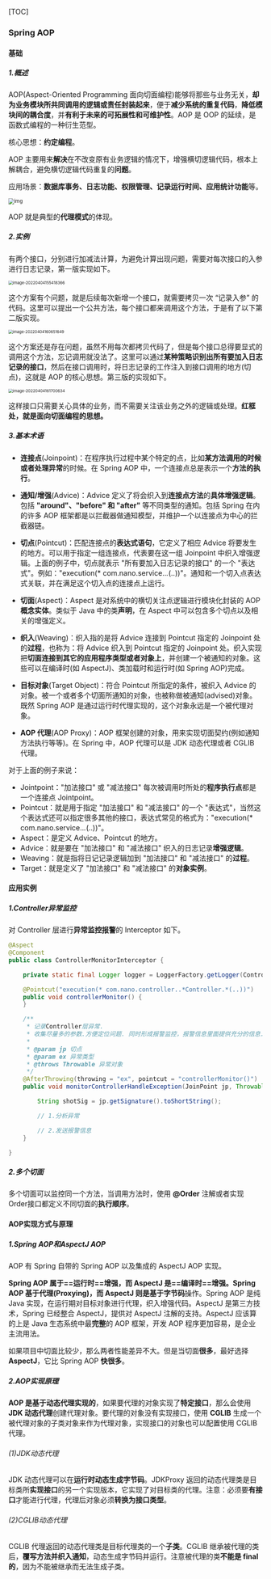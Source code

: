 [TOC]

### Spring AOP

#### 基础

##### 1.概述

AOP(Aspect-Oriented Programming 面向切面编程)能够将那些与业务无关，**却为业务模块所共同调用的逻辑或责任封装起来**，便于**减少系统的重复代码**，**降低模块间的耦合度**，并**有利于未来的可拓展性和可维护性**。AOP 是 OOP 的延续，是函数式编程的一种衍生范型。

核心思想：**约定编程**。

AOP 主要用来**解决**在不改变原有业务逻辑的情况下，增强横切逻辑代码，根本上解耦合，避免横切逻辑代码重复的**问题**。

应用场景：**数据库事务、日志功能、权限管理、记录运行时间、应用统计功能**等。

<img src="assets/spring-aop.png" alt="img" style="zoom:70%;" />

AOP 就是典型的**代理模式**的体现。

##### 2.实例

有两个接口，分别进行加减法计算，为避免计算出现问题，需要对每次接口的入参进行日志记录，第一版实现如下。

<img src="assets/image-20220404155418366.png" alt="image-20220404155418366" style="zoom:55%;" />

这个方案有个问题，就是后续每次新增一个接口，就需要拷贝一次 “记录入参” 的代码。这里可以提出一个公共方法，每个接口都来调用这个方法，于是有了以下第二版实现。

<img src="assets/image-20220404160651649.png" alt="image-20220404160651649" style="zoom:54%;" />

这个方案还是存在问题，虽然不用每次都拷贝代码了，但是每个接口总得要显式的调用这个方法，忘记调用就没法了。这里可以通过**某种策略识别出所有要加入日志记录的接口**，然后在接口调用时，将日志记录的工作注入到接口调用的地方(切点)，这就是 AOP 的核心思想。第三版的实现如下。

<img src="assets/image-20220404161700634.png" alt="image-20220404161700634" style="zoom:55%;" />

这样接口只需要关心具体的业务，而不需要关注该业务之外的逻辑或处理。**红框处，就是面向切面编程的思想。**

##### 3.基本术语

- **连接点**(Joinpoint)：在程序执行过程中某个特定的点，比如**某方法调用的时候或者处理异常**的时候。在 Spring AOP 中，一个连接点总是表示一个**方法的执行**。
- **通知/增强**(Advice)：Advice 定义了将会织入到**连接点方法**的**具体增强逻辑**。包括 **"around"、"before" 和 "after"** 等不同类型的通知。包括 Spring 在内的许多 AOP 框架都是以拦截器做通知模型，并维护一个以连接点为中心的拦截器链。
- **切点**(Pointcut)：匹配连接点的**表达式语句**，它定义了相应 Advice 将要发生的地方。可以用于指定一组连接点，代表要在这一组 Joinpoint 中织入增强逻辑。上面的例子中，切点就表示 "所有要加入日志记录的接口" 的一个 "表达式"。例如："execution(* com.nano.service..*.*(..))"。通知和一个切入点表达式关联，并在满足这个切入点的连接点上运行。
- **切面**(Aspect)：Aspect 是对系统中的横切关注点逻辑进行模块化封装的 AOP **概念实体**。类似于 Java 中的类**声明**，在 Aspect 中可以包含多个切点以及相关的增强定义。
- **织入**(Weaving)：织入指的是将 Advice 连接到 Pointcut 指定的 Joinpoint 处的**过程**，也称为：将 Advice 织入到 Pointcut 指定的 Joinpoint 处。织入实现把**切面连接到其它的应用程序类型或者对象上**，并创建一个被通知的对象。这些可以在编译时(如 AspectJ)、类加载时和运行时(如 Spring AOP)完成。

- **目标对象**(Target Object)：符合 Pointcut 所指定的条件，被织入 Advice 的对象。被一个或者多个切面所通知的对象，也被称做被通知(advised)对象。既然 Spring AOP 是通过运行时代理实现的，这个对象永远是一个被代理对象。
- **AOP 代理**(AOP Proxy)：AOP 框架创建的对象，用来实现切面契约(例如通知方法执行等等)。在 Spring 中，AOP 代理可以是 JDK 动态代理或者 CGLIB 代理。

对于上面的例子来说：

- Jointpoint："加法接口" 或 "减法接口" 每次被调用时所处的**程序执行点**都是一个连接点 Jointpoint。
- Pointcut：就是用于指定 "加法接口" 和 "减法接口" 的一个 "表达式"，当然这个表达式还可以指定很多其他的接口，表达式常见的格式为："execution(* com.nano.service..*.*(..))"。
- Aspect：是定义 Advice、Pointcut 的地方。
- Advice：就是要在 "加法接口" 和 "减法接口" 织入的日志记录**增强逻辑**。
- Weaving：就是指将日记记录逻辑加到 "加法接口" 和 "减法接口" 的**过程**。
- Target：就是定义了 "加法接口" 和 "减法接口" 的**对象实例**。

#### 应用实例

##### 1.Controller异常监控

对 Controller 层进行**异常监控报警**的 Interceptor 如下。

```java
@Aspect
@Component
public class ControllerMonitorInterceptor {

    private static final Logger logger = LoggerFactory.getLogger(ControllerMonitorInterceptor.class);

    @Pointcut("execution(* com.nano.controller..*Controller.*(..))")
    public void controllerMonitor() {
    }

    /**
     * 记录Controller层异常.
     * 收集尽量多的参数.方便定位问题. 同时形成报警监控，报警信息里面提供充分的信息.
     *
     * @param jp 切点
     * @param ex 异常类型
     * @throws Throwable 异常对象
     */
    @AfterThrowing(throwing = "ex", pointcut = "controllerMonitor()")
    public void monitorControllerHandleException(JoinPoint jp, Throwable ex) throws Throwable {

        String shotSig = jp.getSignature().toShortString();

        // 1.分析异常

        // 2.发送报警信息
    }

}
```

##### 2.多个切面

多个切面可以监控同一个方法，当调用方法时，使用 **@Order** 注解或者实现 Order接口都定义不同切面的**执行顺序**。

#### AOP实现方式与原理

##### 1.Spring AOP和AspectJ AOP

AOP 有 Spring 自带的 Spring AOP 以及集成的 AspectJ AOP 实现。

**Spring AOP 属于==运行时==增强，而 AspectJ 是==编译时==增强。**Spring AOP **基于代理**(Proxying)，而 AspectJ 则是**基于字节码**操作。Spring AOP 是纯 Java 实现，在运行期对目标对象进行代理，织入增强代码。AspectJ 是第三方技术，Spring 已经整合 AspectJ，提供对 AspectJ 注解的支持。AspectJ 应该算的上是 Java 生态系统中最**完整**的 AOP 框架，开发 AOP 程序更加容易，是企业主流用法。

如果项目中切面比较少，那么两者性能差异不大。但是当切面**很多**，最好选择 **AspectJ**，它比 Spring AOP **快很多**。

##### 2.AOP实现原理

**AOP 是基于动态代理实现的**，如果要代理的对象实现了**特定接口**，那么会使用 **JDK 动态代理**创建代理对象。要代理的对象没有实现接口，使用 **CGLIB** 生成一个被代理对象的子类对象来作为代理对象，实现接口的对象也可以配置使用 CGLIB 代理。

###### (1)JDK动态代理

JDK 动态代理可以在**运行时动态生成字节码**。JDKProxy 返回的动态代理类是目标类所**实现接口**的另一个实现版本，它实现了对目标类的代理。注意：必须要**有接口**才能进行代理，代理后对象必须**转换为接口类型**。

###### (2)CGLIB动态代理

CGLIB 代理返回的动态代理类是目标代理类的一个**子类**。CGLIB 继承被代理的类后，**覆写方法并织入通知**，动态生成字节码并运行。注意被代理的类**不能是 final 的**，因为不能被继承而无法生成子类。



